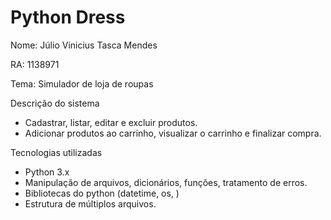 # Python Dress

Nome: Júlio Vinicius Tasca Mendes

RA: 1138971

Tema: Simulador de loja de roupas

Descrição do sistema
- Cadastrar, listar, editar e excluir produtos.
- Adicionar produtos ao carrinho, visualizar o carrinho e finalizar compra.

Tecnologias utilizadas
- Python 3.x
- Manipulação de arquivos, dicionários, funções, tratamento de erros.
- Bibliotecas do python (datetime, os, )
- Estrutura de múltiplos arquivos.
